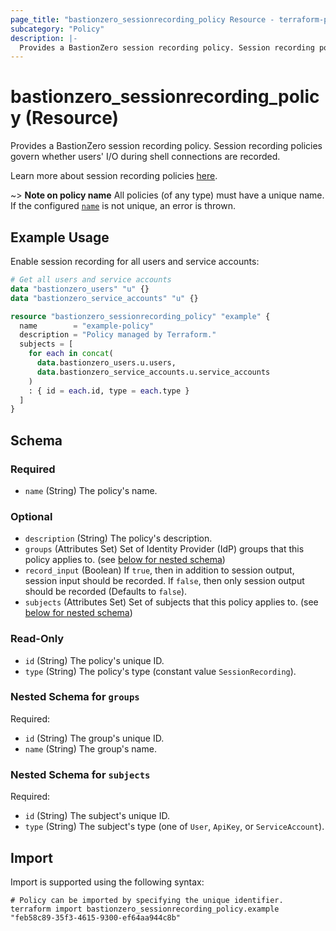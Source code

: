 ```yaml
---
page_title: "bastionzero_sessionrecording_policy Resource - terraform-provider-bastionzero"
subcategory: "Policy"
description: |-
  Provides a BastionZero session recording policy. Session recording policies govern whether users' I/O during shell connections are recorded.
---
```


# bastionzero_sessionrecording_policy (Resource)

Provides a BastionZero session recording policy. Session recording policies govern whether users' I/O during shell connections are recorded.

Learn more about session recording policies [here](https://docs.bastionzero.com/docs/admin-guide/authorization#session-recording).

~> **Note on policy name** All policies (of any type) must have a unique name. If the
configured [`name`](#required) is not unique, an error is thrown.

## Example Usage

Enable session recording for all users and service accounts:

```terraform
# Get all users and service accounts
data "bastionzero_users" "u" {}
data "bastionzero_service_accounts" "u" {}

resource "bastionzero_sessionrecording_policy" "example" {
  name        = "example-policy"
  description = "Policy managed by Terraform."
  subjects = [
    for each in concat(
      data.bastionzero_users.u.users,
      data.bastionzero_service_accounts.u.service_accounts
    )
    : { id = each.id, type = each.type }
  ]
}
```

<!-- schema generated by tfplugindocs -->
## Schema

### Required

- `name` (String) The policy's name.

### Optional

- `description` (String) The policy's description.
- `groups` (Attributes Set) Set of Identity Provider (IdP) groups that this policy applies to. (see [below for nested schema](#nestedatt--groups))
- `record_input` (Boolean) If `true`, then in addition to session output, session input should be recorded. If `false`, then only session output should be recorded (Defaults to `false`).
- `subjects` (Attributes Set) Set of subjects that this policy applies to. (see [below for nested schema](#nestedatt--subjects))

### Read-Only

- `id` (String) The policy's unique ID.
- `type` (String) The policy's type (constant value `SessionRecording`).

<a id="nestedatt--groups"></a>
### Nested Schema for `groups`

Required:

- `id` (String) The group's unique ID.
- `name` (String) The group's name.


<a id="nestedatt--subjects"></a>
### Nested Schema for `subjects`

Required:

- `id` (String) The subject's unique ID.
- `type` (String) The subject's type (one of `User`, `ApiKey`, or `ServiceAccount`).

## Import

Import is supported using the following syntax:

```shell
# Policy can be imported by specifying the unique identifier.
terraform import bastionzero_sessionrecording_policy.example "feb58c89-35f3-4615-9300-ef64aa944c8b"
```